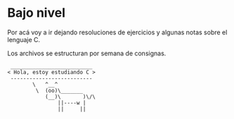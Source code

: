 # Bajo nivel
Por acá voy a ir dejando resoluciones de ejercicios y algunas notas sobre el lenguaje C.

Los archivos se estructuran por semana de consignas.

```
 __________________________ 
< Hola, estoy estudiando C >
 -------------------------- 
        \   ^__^
         \  (oo)\_______
            (__)\       )\/\
                ||----w |
                ||     ||
```